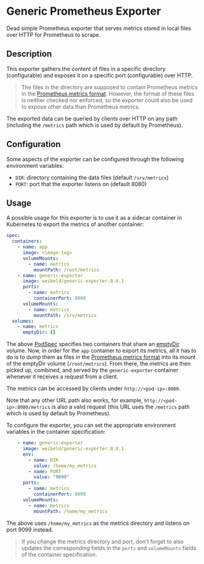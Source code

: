 # Generic Prometheus Exporter

Dead simple Prometheus exporter that serves metrics stored in local files over HTTP for Prometheus to scrape.

## Description

This exporter gathers the content of files in a specific directory (configurable) and exposes it on a specific port (configurable) over HTTP.

> The files in the directory are supposed to contain Prometheus metrics in the [Prometheus metrics format](https://prometheus.io/docs/instrumenting/exposition_formats/#text-based-format). However, the format of these files is neither checked nor enforced, so the exporter could also be used to expose other data than Prometheus metrics.

The exported data can be queried by clients over HTTP on any path (including the `/metrics` path which is used by default by Prometheus).

## Configuration

Some aspects of the exporter can be configured through the following environment variables:

- `DIR`: directory containing the data files (default `/srv/metrics`)
- `PORT`: port that the exporter listens on (default 8080)

## Usage

A possible usage for this exporter is to use it as a sidecar container in Kubernetes to export the metrics of another container:

```yaml
spec:
  containers:
    - name: app
      image: <image:tag>
      volumeMounts:
        - name: metrics
          mountPath: /root/metrics
    - name: generic-exporter
      image: weibeld/generic-exporter:0.0.1
      ports:
        - name: metrics
          containerPort: 8080
      volumeMounts:
        - name: metrics
          mountPath: /srv/metrics
  volumes:
    - name: metrics
      emptyDir: {}
```

The above [PodSpec](https://kubernetes.io/docs/reference/generated/kubernetes-api/v1.22/#podspec-v1-core) specifies two containers that share an [emptyDir](https://kubernetes.io/docs/concepts/storage/volumes/#emptydir) volume. Now, in order for the `app` container to export its metrics, all it has to do is to dump them as files in the [Prometheus metrics format](https://prometheus.io/docs/instrumenting/exposition_formats/#text-based-format) into its mount of the emptyDir volume (`/root/metrics`). From there, the metrics are then picked up, combined, and served by the `generic-exporter` container whenever it receives a request from a client.

The metrics can be accessed by clients under `http://<pod-ip>:8080`.

Note that any other URL path also works, for example, `http://<pod-ip>:8080/metrics` is also a valid request (this URL uses the `/metrics` path which is used by default by Prometheus).

To configure the exporter, you can set the appropriate environment variables in the container specification:

```yaml
    - name: generic-exporter
      image: weibeld/generic-exporter:0.0.1
      env:
        - name: DIR
          value: /home/my_metrics
        - name: PORT
          value: "9099"
      ports:
        - name: metrics
          containerPort: 9099
      volumeMounts:
        - name: metrics
          mountPath: /home/my_metrics
```

The above uses `/home/my_metrics` as the metrics directory and listens on port 9099 instead.

> If you change the metrics directory and port, don't forget to also updates the corresponding fields in the `ports` and `volumeMounts` fields of the container specification.
